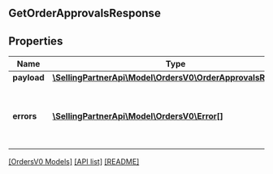 ## GetOrderApprovalsResponse

## Properties

Name | Type | Description | Notes
------------ | ------------- | ------------- | -------------
**payload** | [**\SellingPartnerApi\Model\OrdersV0\OrderApprovalsResponse**](OrderApprovalsResponse.md) |  | [optional]
**errors** | [**\SellingPartnerApi\Model\OrdersV0\Error[]**](Error.md) | A list of error responses returned when a request is unsuccessful. | [optional]

[[OrdersV0 Models]](../) [[API list]](../../Api) [[README]](../../../README.md)
